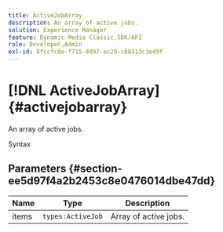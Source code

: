 ```yaml
---
title: ActiveJobArray
description: An array of active jobs.
solution: Experience Manager
feature: Dynamic Media Classic,SDK/API
role: Developer,Admin
exl-id: 8fccfc0e-f715-4d97-ac29-c88313c3e49f
---
```

# [!DNL ActiveJobArray]{#activejobarray}

An array of active jobs.

 Syntax 

## Parameters {#section-ee5d97f4a2b2453c8e0476014dbe47dd}

|  Name  | Type  | Description  |
|---|---|---|
|  items  | `types:ActiveJob`  | Array of active jobs.  |

